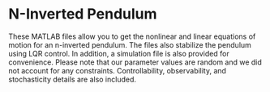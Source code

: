 # N-Inverted Pendulum
These MATLAB files allow you to get the nonlinear and linear equations of motion for an n-inverted pendulum. The files also stabilize the pendulum using LQR control.
In addition, a simulation file is also provided for convenience. Please note that our parameter values are random and we did not account for any constraints.
Controllability, observability, and stochasticity details are also included. 

